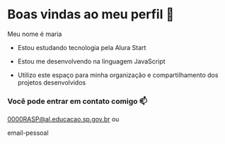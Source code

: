 # Boas vindas ao meu perfil 🖤


Meu nome é maria

- Estou estudando tecnologia pela Alura Start

- Estou me desenvolvendo na linguagem JavaScript

- Utilizo este espaço para minha organização e compartilhamento dos projetos desenvolvidos


### Você pode entrar em contato comigo 📫


0000RASP@al.educacao.sp.gov.br ou 

email-pessoal
